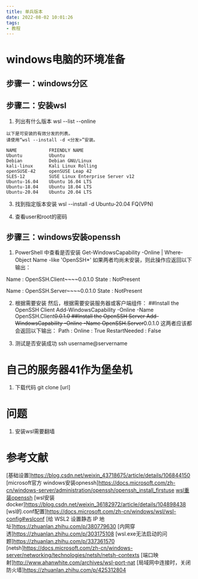 ```yaml
---
title: 单兵版本
date: 2022-08-02 10:01:26
tags:
- 教程
---
```



# windows电脑的环境准备
## 步骤一：windows分区

## 步骤二：安装wsl
1. 列出有什么版本
wsl --list --online
```
以下是可安装的有效分发的列表。
请使用“wsl --install -d <分发>”安装。

NAME            FRIENDLY NAME
Ubuntu          Ubuntu
Debian          Debian GNU/Linux
kali-linux      Kali Linux Rolling
openSUSE-42     openSUSE Leap 42
SLES-12         SUSE Linux Enterprise Server v12
Ubuntu-16.04    Ubuntu 16.04 LTS
Ubuntu-18.04    Ubuntu 18.04 LTS
Ubuntu-20.04    Ubuntu 20.04 LTS
```
3. 找到指定版本安装
wsl --install -d Ubuntu-20.04
FQ(VPN)

4. 查看user和root的密码


## 步骤三：windows安装openssh
1. PowerShell 中查看是否安装
Get-WindowsCapability -Online | Where-Object Name -like 'OpenSSH*'
如果两者均尚未安装，则此操作应返回以下输出：

Name  : OpenSSH.Client~~~~0.0.1.0
State : NotPresent

Name  : OpenSSH.Server~~~~0.0.1.0
State : NotPresent

2. 根据需要安装
然后，根据需要安装服务器或客户端组件：
##Install the OpenSSH Client
Add-WindowsCapability -Online -Name OpenSSH.Client~~~~0.0.1.0
##Install the OpenSSH Server
Add-WindowsCapability -Online -Name OpenSSH.Server~~~~0.0.1.0
这两者应该都会返回以下输出：
Path          :
Online        : True
RestartNeeded : False

3. 测试是否安装成功
ssh username@servername



# 自己的服务器41作为堡垒机

1. 下载代码
git clone [url]







# 问题
1. 安装wsl需要翻墙







# 参考文献
[基础设置]https://blog.csdn.net/weixin_43718675/article/details/106844150
[microsoft官方 windows安装opnessh]https://docs.microsoft.com/zh-cn/windows-server/administration/openssh/openssh_install_firstuse
[wsl重装openssh](https://blog.csdn.net/diyiday/article/details/105321630#:~:text=%E9%80%9A%E8%BF%87%20xshell%20%E8%BF%9E%E6%8E%A5ubuntuonwindows%28WSL%29%E8%BF%99%E9%87%8C%E4%B8%BB%E8%A6%81%E8%AE%B2%E5%87%A0%E4%B8%AA%E5%85%B3%E9%94%AE%E6%AD%A5%E9%AA%A41.%202.%20%E5%AE%89%E8%A3%85%20sshserversudo%20apt-get,install%20openssh-server%203.%20%E4%BF%AE%E6%94%B9%20sshserver%20%E9%85%8D%E7%BD%AEsudo%20vim%20%2Fetc%2Fssh%2Fsshd_config)
[wsl安装docker]https://blog.csdn.net/weixin_36182972/article/details/104898438
[wsl的.conf配置]https://docs.microsoft.com/zh-cn/windows/wsl/wsl-config#wslconf
[给 WSL2 设置静态 IP 地址]https://zhuanlan.zhihu.com/p/380779630
[内网穿透]https://zhuanlan.zhihu.com/p/303175108
[wsl.exe无法启动的问题]https://zhuanlan.zhihu.com/p/337361570
[netsh]https://docs.microsoft.com/zh-cn/windows-server/networking/technologies/netsh/netsh-contexts
[端口映射]http://www.ahanwhite.com/archives/wsl-port-nat
[局域网中连接时，关闭防火墙]https://zhuanlan.zhihu.com/p/425312804


















